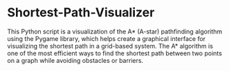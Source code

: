 # Shortest-Path-Visualizer
This Python script is a visualization of the A* (A-star) pathfinding algorithm using the Pygame library, which helps create a graphical interface for visualizing the shortest path in a grid-based system. The A* algorithm is one of the most efficient ways to find the shortest path between two points on a graph while avoiding obstacles or barriers.
